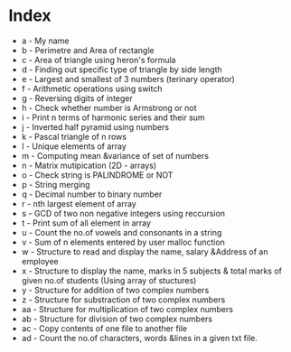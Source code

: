 # Index

+ a - My name
+ b - Perimetre and Area of rectangle
+ c - Area of triangle using heron's formula
+ d - Finding out specific type of triangle by side length
+ e - Largest and smallest of 3 numbers (terinary operator)
+ f - Arithmetic operations using switch
+ g - Reversing digits of integer
+ h - Check whether number is Armstrong or not
+ i - Print n terms of harmonic series and their sum
+ j - Inverted half pyramid using numbers
+ k - Pascal triangle of n rows
+ l - Unique elements of array
+ m - Computing mean &variance of set of numbers
+ n - Matrix mutipication (2D - arrays)
+ o - Check string is PALINDROME or NOT
+ p - String merging
+ q - Decimal number to binary number
+ r - nth largest element of array
+ s - GCD of two non negative integers using reccursion
+ t - Print sum of all element in array
+ u - Count the no.of vowels and consonants in a string
+ v - Sum of n elements entered by user malloc function
+ w - Structure to read and display the name, salary &Address of an employee
+ x - Structure to display the name, marks in 5 subjects & total marks of given no.of students (Using array of stuctures)
+ y - Structure for addition of two complex numbers
+ z - Structure for substraction of two complex numbers
+ aa - Structure for multiplication of two complex numbers
+ ab - Structure for division of two complex numbers
+ ac - Copy contents of one file to another file
+ ad - Count the no.of characters, words &lines in a given txt file.
